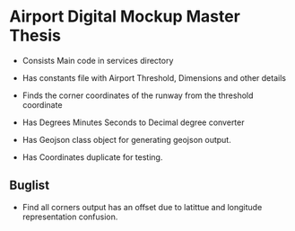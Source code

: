 # Airport Digital Mockup Master Thesis

- Consists Main code in services directory

- Has constants file with Airport Threshold, Dimensions and other details

- Finds the corner coordinates of the runway from the threshold coordinate

- Has Degrees Minutes Seconds to Decimal degree converter

- Has Geojson class object for generating geojson output.

- Has Coordinates duplicate for testing.

## Buglist

- Find all corners output has an offset due to latittue and longitude representation confusion.

